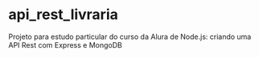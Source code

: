# api_rest_livraria
Projeto para estudo particular do curso da Alura de Node.js: criando uma API Rest com Express e MongoDB
